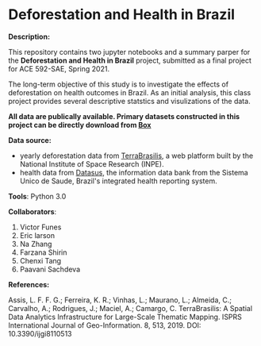 # Deforestation and Health in Brazil

**Description:** 

This repository contains two jupyter notebooks and a summary parper for the **Deforestation and Health in Brazil** project, submitted as a final project for ACE 592-SAE, Spring 2021. 

The long-term objective of this study is to investigate the effects of deforestation on health outcomes in Brazil. As an initial analysis, this class project provides several descriptive statstics and visulizations of the data. 

**All data are publically available. Primary datasets constructed in this project can be directly download from [Box](https://uofi.box.com/v/deforestation)**

**Data source:** 
- yearly deforestation data from [TerraBrasilis](http://terrabrasilis.dpi.inpe.br/), a web platform built by the National Institute of Space Research (INPE). 
- health data from [Datasus](http://datasus1.saude.gov.br/), the information data bank from the Sistema Unico de Saude, Brazil's integrated health reporting system.  

**Tools**: Python 3.0

**Collaborators**:
1. Victor Funes
2. Eric larson
3. Na Zhang
4. Farzana Shirin
5. Chenxi Tang
6. Paavani Sachdeva

**References:**

Assis, L. F. F. G.; Ferreira, K. R.; Vinhas, L.; Maurano, L.; Almeida, C.; Carvalho, A.; Rodrigues, J.; Maciel, A.; Camargo, C. TerraBrasilis: A Spatial Data Analytics Infrastructure for Large-Scale Thematic Mapping. ISPRS International Journal of Geo-Information. 8, 513, 2019. DOI: 10.3390/ijgi8110513
